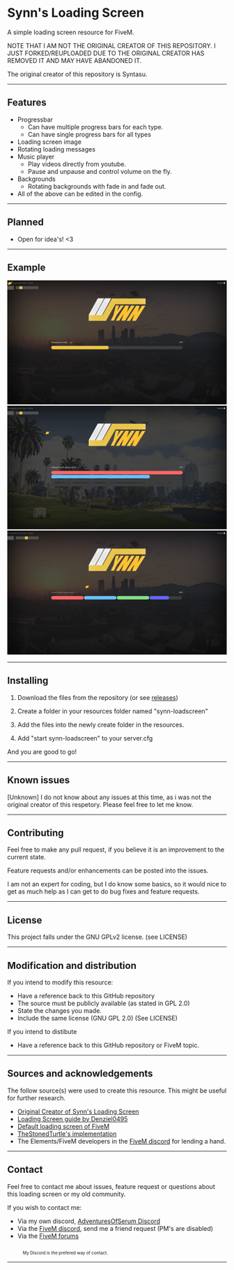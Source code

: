 # Synn's Loading Screen

A simple loading screen resource for FiveM.

NOTE THAT I AM NOT THE ORIGINAL CREATOR OF THIS REPOSITORY. I JUST FORKED/REUPLOADED DUE TO THE ORIGINAL CREATOR HAS REMOVED IT AND MAY HAVE ABANDONED IT.

The original creator of this repository is Syntasu.

<hr>

## Features

- Progressbar  
    - Can have multiple progress bars for each type.
    - Can have single progress bars for all types
- Loading screen image
- Rotating loading messages
- Music player
    - Play videos directly from youtube.
    - Pause and unpause and control volume on the fly.
- Backgrounds
    - Rotating backgrounds with fade in and fade out.
- All of the above can be edited in the config.

<hr>

## Planned
 
- Open for idea's! <3

<hr>

## Example

![Loading screen example](docs/single.png "Example of single progressbar")
![Loading screen example](docs/multi.png "Example of multiple progressbars")
![Loading screen example](docs/collapse.png "Example of collapsed progressbars")


<hr>

## Installing

1) Download the files from the repository (or see [releases](https://github.com/LogicPlague/synn-loadscreen/releases))

2) Create a folder in your resources folder named "synn-loadscreen"

3) Add the files into the newly create folder in the resources.

4) Add "start synn-loadscreen" to your server.cfg

And you are good to go!

<hr>

## Known issues

[Unknown] I do not know about any issues at this time, as i was not the original creator of this respetory. Please feel free to let me know.

<hr>

## Contributing

Feel free to make any pull request, if you believe it is an improvement to the current state.

Feature requests and/or enhancements can be posted into the issues.

I am not an expert for coding, but I do know some basics, so it would nice to get as much help as I can get to do bug fixes and feature requests.

<hr>

## License

This project falls under the GNU GPLv2 license. (see LICENSE)

<hr>

## Modification and distribution

If you intend to modify this resource:
- Have a reference back to this GitHub repository
- The source must be publicly available (as stated in GPL 2.0)
- State the changes you made.
- Include the same license (GNU GPL 2.0) (See LICENSE)

If you intend to distibute
- Have a reference back to this GitHub repository or FiveM topic.

<hr>

## Sources and acknowledgements
The follow source(s) were used to create this resource. This might be useful for further research.

* [Original Creator of Synn's Loading Screen](https://github.com/Syntasu/)
* [Loading Screen guide by Denziel0495](https://forum.fivem.net/t/how-to-custom-loading-screen-with-music/5746)
* [Default loading screen of FiveM](https://github.com/citizenfx/fivem/blob/fde2bb3120cb1bc7a3ecfc31c3ff103896bd0b12/ext/ui-build/data/loadscreen/code.js)
* [TheStonedTurtle's implementation](https://github.com/TheStonedTurtle/FiveM-PercentLoadScreen)
* The Elements/FiveM developers in the [FiveM discord](https://discord.gg/GtvkUsc) for lending a hand.

<hr>

## Contact

Feel free to contact me about issues, feature request or questions about this loading screen or my old community.

If you wish to contact me:

- Via my own discord, [AdventuresOfSerum Discord](https://discord.gg/ZQRjtGU)
- Via the [FiveM discord](https://discord.gg/GtvkUsc), send me a friend request (PM's are disabled) 
- Via the [FiveM forums](https://forum.cfx.re/u/LogicPlague)

&nbsp; &nbsp;&nbsp; &nbsp; &nbsp;  <sub><sub>My Discord is the prefered way of contact.</sub></sub>

<hr>
